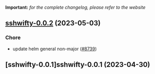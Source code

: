 **Important:**
*for the complete changelog, please refer to the website*




## [sshwifty-0.0.2](https://github.com/truecharts/charts/compare/sshwifty-0.0.1...sshwifty-0.0.2) (2023-05-03)

### Chore

- update helm general non-major ([#8739](https://github.com/truecharts/charts/issues/8739))
  
  


## [sshwifty-0.0.1]sshwifty-0.0.1 (2023-04-30)

